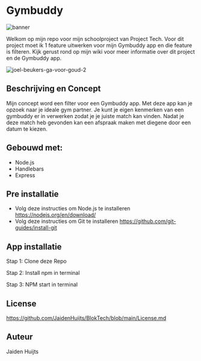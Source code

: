 # Gymbuddy
![banner](https://user-images.githubusercontent.com/112852776/225437528-6d742b6c-e25a-4e2c-b955-c8bbb9d0db94.png)

Welkom op mijn repo voor mijn schoolproject van Project Tech. Voor dit project moet ik 1 feature uitwerken voor mijn Gymbuddy app en die feature is filteren. Kijk gerust rond op mijn wiki voor meer informatie over dit project en de Gymbuddy app. 

![joel-beukers-ga-voor-goud-2](https://user-images.githubusercontent.com/112852776/225373214-e0fbf8dc-4fb0-4672-bfc2-8a09fc403dad.gif)



## Beschrijving en Concept
Mijn concept word een filter voor een Gymbuddy app. Met deze app kan je opzoek naar je ideale gym partner. Je kunt je eigen kenmerken van een gymbuddy er in verwerken zodat je je juiste match kan vinden. Nadat je deze match heb gevonden kan een afspraak maken met diegene door een datum te kiezen.

## Gebouwd met:
* Node.js
* Handlebars
* Express

## Pre installatie
* Volg deze instructies om Node.js te installeren
https://nodejs.org/en/download/
* Volg deze instructies om Git te installeren
https://github.com/git-guides/install-git

## App installatie
Stap 1: Clone deze Repo

Stap 2: Install npm in terminal

Stap 3: NPM start in terminal

## License
https://github.com/JaidenHuijts/BlokTech/blob/main/License.md

## Auteur 

Jaiden Huijts

